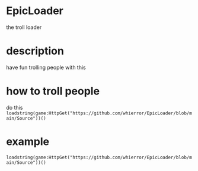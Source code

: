 # EpicLoader
the troll loader

# description
have fun trolling people with this

# how to troll people
do this
`loadstring(game:HttpGet("https://github.com/whierror/EpicLoader/blob/main/Source"))()`

# example
`loadstring(game:HttpGet("https://github.com/whierror/EpicLoader/blob/main/Source"))()`
